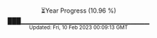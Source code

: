 <p align="center">
⏳Year Progress (10.96 %) <br>
███▁▁▁▁▁▁▁▁▁▁▁▁▁▁▁▁▁▁▁▁▁▁▁▁▁▁▁ <br>
<sub>Updated: Fri, 10 Feb 2023 00:09:13 GMT</sub>
</p>

